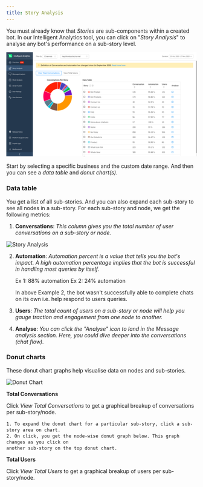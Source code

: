 ```yaml
---
title: Story Analysis
---
```


You must already know that *Stories* are sub-components within a created bot. In our Intelligent Analytics tool, you can click on "*Story Analysis*" to analyse any bot's performance on a sub-story level.

![Teja Menu](assets/story-analysis-teja-lhs.png)

Start by selecting a specific business and the custom date range. And then you can see a *data table* and *donut chart(s)*. 

### Data table

You get a list of all sub-stories. And you can also expand each sub-story to see all nodes in a sub-story. For each sub-story and node, we get the following metrics:

1. **Conversations**:
  *This column gives you the total number of user conversations on a sub-story or node.*
  
![Story Analysis](assets/story-analysis-data-table.png)
  
2. **Automation**:
  *Automation percent is a value that tells you the bot's impact. A high automation percentage implies that the bot is successful in handling most queries by itself.* 
         
    Ex 1: 88% automation
    Ex 2: 24% automation
    
    In above Example 2, the bot wasn't successfully able to complete chats on its own 
    i.e. help respond to users queries.
  
3. **Users**:
  *The total count of users on a sub-story or node will help you gauge traction and engagement from one node to another.*
  
4. **Analyse**:
  *You can click the "Analyse" icon to land in the Message analysis section. Here, you could dive deeper into the conversations (chat flow).*

### Donut charts

These donut chart graphs help visualise data on nodes and sub-stories.

![Donut Chart](assets/story-analysis-donut-chart.png)

**Total Conversations**

Click *View Total Conversations* to get a graphical breakup of conversations per sub-story/node. 

    1. To expand the donut chart for a particular sub-story, click a sub-story area on chart. 
    2. On click, you get the node-wise donut graph below. This graph changes as you click on 
    another sub-story on the top donut chart.  

**Total Users**

Click *View Total Users* to get a graphical breakup of users per sub-story/node. 


